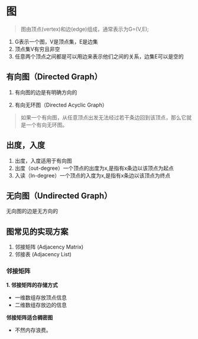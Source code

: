 # 图
> 图由顶点(vertex)和边(edge)组成，通常表示为G=(V,E);

1. G表示一个图，V是顶点集，E是边集
2. 顶点集V有穷且非空
3. 任意两个顶点之间都是可以用边来表示他们之间的关系，边集E可以是空的

## 有向图（Directed Graph）

1. 有向图的边是有明确方向的
   
2. 有向无环图（Directed Acyclic Graph）

> 如果一个有向图，从任意顶点出发无法经过若干条边回到该顶点，那么它就是一个有向无环图。

## 出度，入度

1. 出度，入度适用于有向图
2. 出度（out-degree）一个顶点的出度为x,是指有x条边以该顶点为起点
3. 入读（In-degree）一个顶点的入度为x,是指有x条边以该顶点为终点
   

## 无向图（Undirected Graph）
无向图的边是无方向的

## 图常见的实现方案
1. 邻接矩阵 (Adjacency Matrix)
2. 邻接表  (Adjacency List)

### 邻接矩阵

**1. 邻接矩阵的存储方式**

- 一维数组存放顶点信息
- 二维数组存放边的信息

**邻接矩阵适合稠密图**
- 不然内存浪费。
